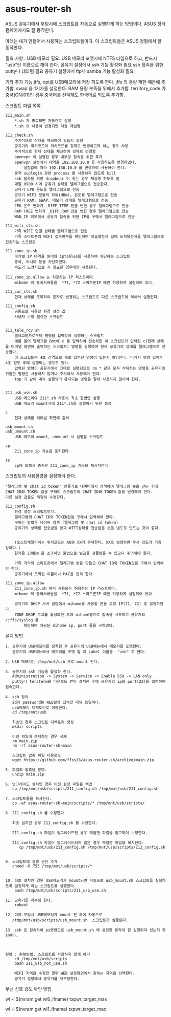 # asus-router-sh


ASUS 공유기에서 부팅시에 스크립트를 자동으로 실행하게 하는 방법이다. 
ASUS 정식 펌웨어에서도 잘 동작한다. 


아래는 내가 만들어서 사용하는 스크립트들이다.
이 스크립트들은 ASUS 정펌에서 잘 동작한다. 


필요 사항 : USB 메모리 필요.
            USB 메모리 포맷시에 NTFS 타입으로 하고, 반드시 "usb"란 이름으로 해야 한다.
            공유기 설정에서 ssh 기능 활성화 필요
            ssh 접속을 위한  putty나 테라텀 필요
            공유기 설정에서 ftp나  samba  기능 활성화 필요


기타 추가 기능
            jffs, opt를  USB메모리에 저장 하도록 한다. jffs 의 용량 제한 때문에 추가함.
            swap 을 1기가를 설정한다. RAM 용량 부족을 위해서 추가함.
            territory_code 가 중국(CN/01)인 경우 중국어를 선택해도 한국어로 되도록 추가함.



스크립트 파일 목록

    211_main.sh
        *.sh 가 종료되면 자동으로 실행 
        *.sh 의 내용이 변경되면 자동 재실행

    211_check.sh
        주기적으로 상태를 체크하여 필요시 실행
        공유기의 국가코드와 위치코드를 강제로 변경하고자 하는 경우 사용
        주기적으로 현재 상태를 체크하여 강제로 변경함
        openvpn 이 실행된 경우 내부망 접속을 위한 추가
        openvpn 설정에서 대역을 192.168.10.0 를 사용하도록 변경하였다.
            설정값에 따라 192.168.10.0 를 변경하여 사용해야 한다.
        중국 uuplugin 관련 process 를 사용하지 않도록 kill
        ssh 접속을 위한 dropbear 이 죽는 경우 재실행 하도록 함
        매일 0900 시에 공유기 상태를 텔레그램으로 전송한다.
        공유기 CPU 온도를 텔레그램으로 전송
        공유기 WIFI 모듈의 파워(dBm), 온도를 텔레그램으로 전송
        공유기 RAM, SWAP, 메모리 상태를 텔레그램으로 전송
        CPU 온도 변화가 _DIFF_TEMP 만큼 변한 경우 텔레그램으로 전송
        RAM FREE 변화가 _DIFF_RAM 만큼 변한 경우 텔레그램으로 전송
        WAN_IP 외부에서 공유기 접속을 위한 IP를 구해서 텔레그램으로 전송

    211_wifi_sts.sh
        가족 WIFI 연결 상태를 텔레그램으로 전송
        가족 스마트폰의 WIFI 접속여부를 확인하여 외출했는지 집에 도착했는지를 텔레그램으로 전송하는 스크립트

    211_zone_ip.sh
        국가별 IP 대역을 읽어와 iptables를 사용하여 차단하는 스크립트
        중국, 러시아 등을 차단하였다. 
        속도가 느려지므로 꼭 필요한 경우에만 사용한다.

    211_zone_ip.allow 는 허용하는 IP 리스트이다. 
        mihome 의 중국서버들을  *71, *72 스마트폰IP 에만 하용하게 설정되어 있다. 

    211_cur_sts.sh
        현재 상태를 조회하여 문자로 변경하는 스크립트로 다른 스크립트에 의해서 실행된다.

    211_config.sh
        공통으로 사용할 환경 설정 값
        사용자 수정 필요한 스크립트 


    211_tele_rcv.sh
        텔레그램으로부터 명령을 입력받아 실행하는 스크립트 
        예를 들어 텔레그램 Bot에 c 를 입력하여 전송하면 이 스크립트가 입력된 c(현재 상태를 터미널 화면에 출력하는 스크립트) 명령을 실행하여 현재 공유기의 상태를 텔레그램으로 전송한다.
        이 스크립트는 4초 간격으로 새로 입력된 명령이 있는지 확인한다. 따라서 명령 입력후 4초 정도 후에 실행되는 경우도 있다. 
        입력된 명령이 공유기에서 그대로 실행되므로 rm * 같은 모두 삭제하는 명령등 공유기에 위험한 명령은 사용하지 않거나 주의해서 사용해야 한다. 
        top 과 같이 계속 실행되어 유지되는 명령은 절대 사용하지 않아야 한다. 


    211_usb_use.sh
        USB 메모리와 211*.sh 사용시 최초 한번만 실행
        USB 메모리 mount시에 211*.sh를 실행하기 위한 설정

    c
        현재 상태를 터미널 화면에 출력

    usb_mount.sh
    usb_umount.sh
        USB 메모리 mount, unmount 시 실행할 스크립트

    zp
        211_zone_ip 기능을 중지한다

    zs
        zp에 의해서 중지된 211_zone_ip 기능을 재시작한다




스크립트의 사용환경을 설정해야 한다.

    "텔레그램 봇 chat id token" 만들기로 네이버에서 검색하여 텔레그램 봇을 만든 후에 
    CHAT ID와 TOKEN 값을 구하여 스크립트의 CHAT ID와 TOKEN 값을 변경해야 한다. 
    다른 설정 값들도 적절히 수정한다.

    211_config.sh
        환경 설정 스크립트이다.
        텔레그램의 CHAT ID와 TOKEN값을 구해서 입력해야 한다.
        구하는 방법은 네이버 검색 (텔레그램 봇 chat id token)
        공유기의 상태를 전송받을 봇과 WIFI상태를 전송받을 봇을 별도로 만드는 것이 좋다.


        (오스트레일리아는 위치코드는 AU와 XX가 존재한다. XX로 설정하면 무선 강도가 가장 강하다.)
        한국은 23dBm 을 초과하면 불법으로 벌금을 선물받을 수 있으니 주의해야 한다.

        가족 각각의 스마트폰에서 텔레그램 봇을 만들고 CHAT ID와 TOKEN값을 구해서 입력해야 한다.
        공유기에서 조회된 이름이나 MAC을 입력 한다.

    211_zone_ip.allow
        211_zone_ip.sh 에서 사용되는 허용하는 IP 리스트이다. 
        mihome 의 중국서버들을  *71, *72 스마트폰IP 에만 허용하게 설정되어 있다.  

        공유기의 DHCP 서버 설정에서 mihome을 사용할 폰을 고정 IP(71, 72) 로 설정하였다.
        ZONE DROP 로그를 활성화한 후에 mihome앱으로 접속을 시도하고 공유기의 /jffs/syslog 를 
            확인하여 차된된 mihome ip, port 들을 구하였다.



설치 방법

    1. 공유기에 USB메모리를 장착한 후 공유기의 USB메뉴에서 메모리를 포맷한다.
       공유기의 USB메뉴에서 메모리를 포맷 할 때 Label 이름을  "usb" 로 한다. 

    2. USB 메모리는 /tmp/mnt/usb 으로 mount 된다.

    3. 공유기의 ssh 기능을 활성화 한다. 
       Administration -> System -> Service -> Enable SSH -> LAN only
       putty나 teraterm을 다운로드 받아 설치한 후에 공유기의 ip와 port(22)를 입력하여 접속한다.

    4. ssh 접속
       id와 password는 WEB설정 접속할 때와 동일하다.
       usb메모리 디렉토리로 이동한다.
       cd /tmp/mnt/usb
       
       최초인 경우 스크립트 디렉토리 생성
       mkdir scripts
       
       이전 파일이 존재하는 경우 삭제
       rm main.zip
       rm -rf asus-router-sh-main

       스크립트 압축 파일 다운로드 
       wget https://github.com/ffss33/asus-router-sh/archive/main.zip
       
    5. 파일의 압축을 푼다. 
       unzip main.zip
       
    6. 업그레이드 설치인 경우 이전 설정 파일을 백업
       cp /tmp/mnt/usb/scripts/211_config.sh /tmp/mnt/usb/211_config.sh 

    7. 스크립트들을 복사한다. 
       cp -af asus-router-sh-main/scripts/* /tmp/mnt/usb/scripts/

    8. 211_config.sh 를 수정한다. 

       최초 설치인 경우 211_config.sh 를 수정한다. 

       211_config.sh 파일이 업그레이드된 경우 백업한 파일을 참고하여 수정한다. 

       211_config.sh 파일이 업그레이드되지 않은 경우 백업한 파일을 복사한다. 
          cp /tmp/mnt/usb/211_config.sh /tmp/mnt/usb/scripts/211_config.sh 


    9. 스크립트에 실행 권한 추가
       chmod -R 755 /tmp/mnt/usb/scripts/*


    10. 최초 설치인 경우 USB메모리가 mount되면 자동으로 usb_mount.sh 스크립트를 실행하도록 설정하게 하는 스크립트를 실행한다. 
        bash /tmp/mnt/usb/scripts/211_usb_use.sh
    
    11. 공유기를 리부팅 한다.  
        reboot

    12. 이제 부팅시 USB메모리가 mount 된 후에 자동으로
       /tmp/mnt/usb/scripts/usb_mount.sh  스크립트가 실행된다.

    13. ssh 로 접속하여 ps명령으로 usb_mount.sh 에 설정한 동작이 잘 실행되어 있는지 확인한다. 



    원복 : 원복방법, 스크립트를 사용하지 않게 하기
        cd /tmp/mnt/usb/scripts
        bash 211_usb_not_use.sh

        WIFI 지역을 수정한 경우 WEB 설정화면에서 원하는 지역을 선택한다.
        공유기 설정에서 공유기를 재부팅한다.




무선 신호 강도 확인 방법

wl -i $(nvram get wl0_ifname) txpwr_target_max

wl -i $(nvram get wl1_ifname) txpwr_target_max


